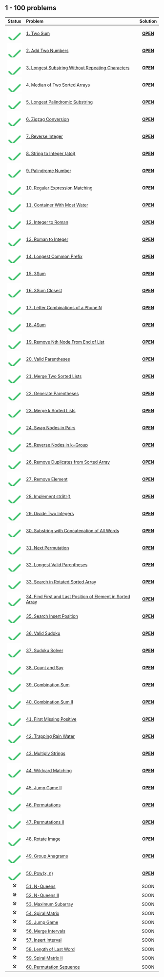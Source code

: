 ## 1 - 100 problems

| Status | Problem                                                           | Solution        |
|:------:|:------------------------------------------------------------------|:---------------:|
| ![OK]  | [1. Two Sum][1]                                                   | [**OPEN**][1s]  |
| ![OK]  | [2. Add Two Numbers][2]                                           | [**OPEN**][2s]  |
| ![OK]  | [3. Longest Substring Without Repeating Characters][3]            | [**OPEN**][3s]  |
| ![OK]  | [4. Median of Two Sorted Arrays][4]                               | [**OPEN**][4s]  |
| ![OK]  | [5. Longest Palindromic Substring][5]                             | [**OPEN**][5s]  |
| ![OK]  | [6. Zigzag Conversion][6]                                         | [**OPEN**][6s]  |
| ![OK]  | [7. Reverse Integer][7]                                           | [**OPEN**][7s]  |
| ![OK]  | [8. String to Integer (atoi)][8]                                  | [**OPEN**][8s]  |
| ![OK]  | [9. Palindrome Number][9]                                         | [**OPEN**][9s]  |
| ![OK]  | [10. Regular Expression Matching][10]                             | [**OPEN**][10s] |
| ![OK]  | [11. Container With Most Water][11]                               | [**OPEN**][11s] |
| ![OK]  | [12. Integer to Roman][12]                                        | [**OPEN**][12s] |
| ![OK]  | [13. Roman to Integer][13]                                        | [**OPEN**][13s] |
| ![OK]  | [14. Longest Common Prefix][14]                                   | [**OPEN**][14s] |
| ![OK]  | [15. 3Sum][15]                                                    | [**OPEN**][15s] |
| ![OK]  | [16. 3Sum Closest][16]                                            | [**OPEN**][16s] |
| ![OK]  | [17. Letter Combinations of a Phone N][17]                        | [**OPEN**][17s] |
| ![OK]  | [18. 4Sum][18]                                                    | [**OPEN**][18s] |
| ![OK]  | [19. Remove Nth Node From End of List][19]                        | [**OPEN**][19s] |
| ![OK]  | [20. Valid Parentheses][20]                                       | [**OPEN**][20s] |
| ![OK]  | [21. Merge Two Sorted Lists][21]                                  | [**OPEN**][21s] |
| ![OK]  | [22. Generate Parentheses][21]                                    | [**OPEN**][22s] |
| ![OK]  | [23. Merge k Sorted Lists][23]                                    | [**OPEN**][23s] |
| ![OK]  | [24. Swap Nodes in Pairs][24]                                     | [**OPEN**][24s] |
| ![OK]  | [25. Reverse Nodes in k-Group][25]                                | [**OPEN**][25s] |
| ![OK]  | [26. Remove Duplicates from Sorted Array][26]                     | [**OPEN**][26s] |
| ![OK]  | [27. Remove Element][27]                                          | [**OPEN**][27s] |
| ![OK]  | [28. Implement strStr()][28]                                      | [**OPEN**][28s] |
| ![OK]  | [29. Divide Two Integers][29]                                     | [**OPEN**][29s] |
| ![OK]  | [30. Substring with Concatenation of All Words][30]               | [**OPEN**][30s] |
| ![OK]  | [31. Next Permutation][31]                                        | [**OPEN**][31s] |
| ![OK]  | [32. Longest Valid Parentheses][32]                               | [**OPEN**][32s] |
| ![OK]  | [33. Search in Rotated Sorted Array][33]                          | [**OPEN**][33s] |
| ![OK]  | [34. Find First and Last Position of Element in Sorted Array][34] | [**OPEN**][34s] |
| ![OK]  | [35. Search Insert Position][35]                                  | [**OPEN**][35s] |
| ![OK]  | [36. Valid Sudoku][36]                                            | [**OPEN**][36s] |
| ![OK]  | [37. Sudoku Solver][37]                                           | [**OPEN**][37s] |
| ![OK]  | [38. Count and Say][38]                                           | [**OPEN**][38s] |
| ![OK]  | [39. Combination Sum][39]                                         | [**OPEN**][39s] |
| ![OK]  | [40. Combination Sum II][40]                                      | [**OPEN**][40s] |
| ![OK]  | [41. First Missing Positive][41]                                  | [**OPEN**][41s] |
| ![OK]  | [42. Trapping Rain Water][42]                                     | [**OPEN**][42s] |
| ![OK]  | [43. Multiply Strings][43]                                        | [**OPEN**][43s] |
| ![OK]  | [44. Wildcard Matching][44]                                       | [**OPEN**][44s] |
| ![OK]  | [45. Jump Game II][45]                                            | [**OPEN**][45s] |
| ![OK]  | [46. Permutations][46]                                            | [**OPEN**][46s] |
| ![OK]  | [47. Permutations II][47]                                         | [**OPEN**][47s] |
| ![OK]  | [48. Rotate Image][48]                                            | [**OPEN**][48s] |
| ![OK]  | [49. Group Anagrams][49]                                          | [**OPEN**][49s] |
| ![OK]  | [50. Pow(x, n)][50]                                               | [**OPEN**][50s] |
| 🛠     | [51. N-Queens][51]                                                | SOON            |
| 🛠     | [52. N-Queens II][52]                                             | SOON            |
| 🛠     | [53. Maximum Subarray][53]                                        | SOON            |
| 🛠     | [54. Spiral Matrix][54]                                           | SOON            |
| 🛠     | [55. Jump Game][55]                                               | SOON            |
| 🛠     | [56. Merge Intervals][56]                                         | SOON            |
| 🛠     | [57. Insert Interval][57]                                         | SOON            |
| 🛠     | [58. Length of Last Word][58]                                     | SOON            |
| 🛠     | [59. Spiral Matrix II][59]                                        | SOON            |
| 🛠     | [60. Permutation Sequence][60]                                    | SOON            |

<!-- URLs -->

<!-- 1 -->
[1]: https://leetcode.com/problems/two-sum/
[1s]: ./1/

<!-- 2 -->
[2]: https://leetcode.com/problems/add-two-numbers/
[2s]: ./2/

<!-- 3 -->
[3]: https://leetcode.com/problems/longest-substring-without-repeating-characters/
[3s]: ./3/

<!-- 4 -->
[4]: https://leetcode.com/problems/median-of-two-sorted-arrays/
[4s]: ./4/

<!-- 5 -->
[5]: https://leetcode.com/problems/longest-palindromic-substring/
[5s]: ./5/

<!-- 6 -->
[6]: https://leetcode.com/problems/zigzag-conversion/
[6s]: ./6/

<!-- 7 -->
[7]: https://leetcode.com/problems/reverse-integer/
[7s]: ./7/

<!-- 8 -->
[8]: https://leetcode.com/problems/string-to-integer-atoi/
[8s]: ./8/

<!-- 9 -->
[9]: https://leetcode.com/problems/palindrome-number/
[9s]: ./9/

<!-- 10 -->
[10]: https://leetcode.com/problems/regular-expression-matching/
[10s]: ./10/

<!-- 11 -->
[11]: https://leetcode.com/problems/container-with-most-water/
[11s]: ./11/

<!-- 12 -->
[12]: https://leetcode.com/problems/integer-to-roman/
[12s]: ./12/

<!-- 13 -->
[13]: https://leetcode.com/problems/roman-to-integer/
[13s]: ./13/

<!-- 14 -->
[14]: https://leetcode.com/problems/longest-common-prefix/
[14s]: ./14/

<!-- 15 -->
[15]: https://leetcode.com/problems/3sum/
[15s]: ./15/

<!-- 16 -->
[16]: https://leetcode.com/problems/3sum-closest/
[16s]: ./16/

<!-- 17 -->
[17]: https://leetcode.com/problems/letter-combinations-of-a-phone-number/
[17s]: ./17/

<!-- 18 -->
[18]: https://leetcode.com/problems/4sum/
[18s]: ./18/

<!-- 19 -->
[19]: https://leetcode.com/problems/remove-nth-node-from-end-of-list/
[19s]: ./19/

<!-- 20 -->
[20]: https://leetcode.com/problems/valid-parentheses/
[20s]: ./20/

<!-- 21 -->
[21]: https://leetcode.com/problems/merge-two-sorted-lists/
[21s]: ./21/

<!-- 22 -->
[22]: https://leetcode.com/problems/generate-parentheses/
[22s]: ./22.%20Generate%20Parentheses

<!-- 23 -->
[23]: https://leetcode.com/problems/merge-k-sorted-lists/
[23s]: ./23.%20Merge%20k%20Sorted%20Lists

<!-- 24 -->
[24]: https://leetcode.com/problems/swap-nodes-in-pairs/
[24s]: ./24.%20Swap%20Nodes%20in%20Pairs

<!-- 25 -->
[25]: https://leetcode.com/problems/reverse-nodes-in-k-group/
[25s]: ./25.%20Reverse%20Nodes%20in%20k-Group

<!-- 26 -->
[26]: https://leetcode.com/problems/remove-duplicates-from-sorted-array/
[26s]: ./26.%20Remove%20Duplicates%20from%20Sorted%20Array

<!-- 27 -->
[27]: https://leetcode.com/problems/remove-element/
[27s]: ./27.%20Remove%20Element

<!-- 28 -->
[28]: https://leetcode.com/problems/implement-strstr/
[28s]: ./28.%20Implement%20strStr

<!-- 29 -->
[29]: https://leetcode.com/problems/divide-two-integers/
[29s]: ./29.%20Divide%20Two%20Integers

<!-- 30 -->
[30]: https://leetcode.com/problems/substring-with-concatenation-of-all-words/
[30s]: ./30.%20Substring%20with%20Concatenation%20of%20All%20Words

<!-- 31 -->
[31]: https://leetcode.com/problems/next-permutation
[31s]: ./31.%20Next%20Permutation

<!-- 32 -->
[32]: https://leetcode.com/problems/longest-valid-parentheses
[32s]: ./32.%20Longest%20Valid%20Parentheses

<!-- 33 -->
[33]: https://leetcode.com/problems/search-in-rotated-sorted-array
[33s]: ./33.%20Search%20in%20Rotated%20Sorted%20Array

<!-- 34 -->
[34]: https://leetcode.com/problems/find-first-and-last-position-of-element-in-sorted-array
[34s]: ./34.%20Find%20First%20and%20Last%20Position%20of%20Element%20in%20Sorted%20Array

<!-- 35 -->
[35]: https://leetcode.com/problems/search-insert-position
[35s]: ./35

<!-- 36 -->
[36]: https://leetcode.com/problems/valid-sudoku
[36s]: ./36.%20Valid%20Sudoku

<!-- 37 -->
[37]: https://leetcode.com/problems/sudoku-solver
[37s]: ./37.%20Sudoku%20Solver

<!-- 38 -->
[38]: https://leetcode.com/problems/count-and-say
[38s]: ./38.%20Count%20and%20Say

<!-- 39 -->
[39]: https://leetcode.com/problems/combination-sum
[39s]: ./39.%20Combination%20Sum

<!-- 40 -->
[40]: https://leetcode.com/problems/combination-sum-ii
[40s]: ./40.%20Combination%20Sum%20II

<!-- 41 -->
[41]: https://leetcode.com/problems/first-missing-positive
[41s]: ./41.%20First%20Missing%20Positive

<!-- 42 -->
[42]: https://leetcode.com/problems/trapping-rain-water
[42s]: ./42.%20Trapping%20Rain%20Water

<!-- 43 -->
[43]: https://leetcode.com/problems/multiply-strings
[43s]: ./43.%20Multiply%20Strings

<!-- 44 -->
[44]: https://leetcode.com/problems/wildcard-matching
[44s]: ./44.%20Wildcard%20Matching

<!-- 45 -->
[45]: https://leetcode.com/problems/jump-game-ii
[45s]: ./45.%20Jump%20Game%20II

<!-- 46 -->
[46]: https://leetcode.com/problems/permutations
[46s]: ./46.%20Permutations

<!-- 47 -->
[47]: https://leetcode.com/problems/permutations-ii
[47s]: ./47.%20Permutations%20II

<!-- 48 -->
[48]: https://leetcode.com/problems/rotate-image
[48s]: ./48.%20Rotate%20Image

<!-- 49 -->
[49]: https://leetcode.com/problems/group-anagrams
[49s]: ./49.%20Group%20Anagrams

<!-- 50 -->
[50]: https://leetcode.com/problems/powx-n
[50s]: ./50.%20Pow(x%2C%20n)

<!-- 51 -->
[51]: https://leetcode.com/problems/n-queens

<!-- 52 -->
[52]: https://leetcode.com/problems/n-queens-ii

<!-- 53 -->
[53]: https://leetcode.com/problems/maximum-subarray

<!-- 54 -->
[54]: https://leetcode.com/problems/spiral-matrix

<!-- 55 -->
[55]: https://leetcode.com/problems/jump-game

<!-- 56 -->
[56]: https://leetcode.com/problems/merge-intervals

<!-- 57 -->
[57]: https://leetcode.com/problems/insert-interval

<!-- 58 -->
[58]: https://leetcode.com/problems/length-of-last-word

<!-- 59 -->
[59]: https://leetcode.com/problems/spiral-matrix-ii

<!-- 60 -->
[60]: https://leetcode.com/problems/permutation-sequence

<!-- HELPERS -->
[OK]: ../.github/assets/images/svg/checkmarks/list.svg

